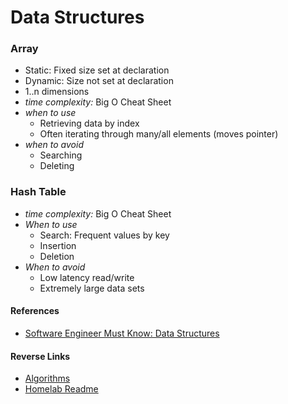 # Data Structures

### Array
- Static: Fixed size set at declaration
- Dynamic: Size not set at declaration
- 1..n dimensions
- *time complexity:* Big O Cheat Sheet
- *when to use*
  - Retrieving data by index
  - Often iterating through many/all elements (moves pointer)
- *when to avoid*
  - Searching
  - Deleting

### Hash Table
- *time complexity:* Big O Cheat Sheet
- *When to use*
  - Search: Frequent values by key
  - Insertion
  - Deletion
- *When to avoid*
  - Low latency read/write
  - Extremely large data sets



#### References
- [Software Engineer Must Know: Data Structures](https://medium.com/@jharris.sf/software-engineering-need-to-know-data-structures-c25d49d352c4)



#### Reverse Links
- [Algorithms](../Algorithms.md)
- [Homelab Readme](../../README.md)